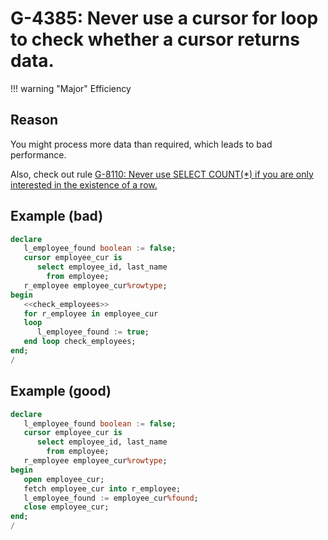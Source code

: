 # G-4385: Never use a cursor for loop to check whether a cursor returns data.

!!! warning "Major"
    Efficiency

## Reason

You might process more data than required, which leads to bad performance.

Also, check out rule [G-8110: Never use SELECT COUNT(\*) if you are only interested in the existence of a row.](../../patterns/checking-the-number-of-rows/g-8110.md)

## Example (bad)

```sql
declare
   l_employee_found boolean := false;
   cursor employee_cur is
      select employee_id, last_name
        from employee;
   r_employee employee_cur%rowtype;     
begin
   <<check_employees>>
   for r_employee in employee_cur
   loop
      l_employee_found := true;
   end loop check_employees;
end;
/
```

## Example (good)

```sql
declare
   l_employee_found boolean := false;
   cursor employee_cur is
      select employee_id, last_name
        from employee;
   r_employee employee_cur%rowtype;
begin
   open employee_cur;
   fetch employee_cur into r_employee;
   l_employee_found := employee_cur%found;
   close employee_cur;
end;
/
```
